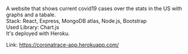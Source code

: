 A website that shows current covid19 cases over the stats in the US with graphs and a tabale. <br/>
Stack: React, Express, MongoDB atlas, Node.js, Bootstrap <br/>
Used Library: Chart.js <br/>
It's deployed with Heroku. <br/>

Link: https://coronatrace-app.herokuapp.com/
